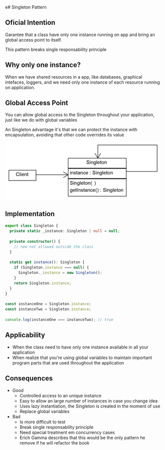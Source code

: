 e# Singleton Pattern

## Oficial Intention

Garantee that a class have only one instance running on app and bring an global access point to itself.

This pattern breaks single responsability principle

## Why only one instance?

When we have shared resources in a app, like databases, graphical intefaces, loggers, and we need only one instance of each resource running on application.

## Global Access Point

You can allow global access to the Singleton throughout your application, just like we do with global variables

An Singleton advantage it's that we can protect the instance with encapsulation, avoiding that other code overrides its value

![Singleton Scheme](../../assets/singleton.jpeg)

## Implementation

```ts
export class Singleton {
  private static _instance: Singleton | null = null;

  private constructor() {
    // new not allowed outside the class
  }

  static get instance(): Singleton {
    if (Singleton.instance === null) {
      Singleton._instance = new Singleton();
    }
    return Singleton.instance;
  }
}

const instanceOne = Singleton.instance;
const instanceTwo = Singleton.instance;

console.log(instanceOne === instanceTwo); // true
```

## Applicability

- When the class need to have only one instance available in all your application
- When realize that you're using global variables to maintain important program parts that are used throughout the application

## Consequences

- Good
  - Controlled access to an unique instance
  - Easy to allow an large number of instances in case you change idea
  - Uses lazy instantiation, the Singleton is created in the moment of use
  - Replace global variables
- Bad
  - Is more difficult to test
  - Break single responsability principle
  - Need special treatment em concurrency cases
  - Erich Gamma describes that this would be the only pattern he remove if he will refactor the book
